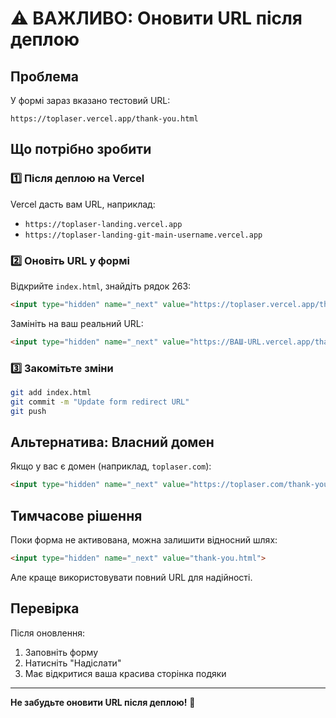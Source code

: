 # ⚠️ ВАЖЛИВО: Оновити URL після деплою

## Проблема

У формі зараз вказано тестовий URL:
```
https://toplaser.vercel.app/thank-you.html
```

## Що потрібно зробити

### 1️⃣ Після деплою на Vercel

Vercel дасть вам URL, наприклад:
- `https://toplaser-landing.vercel.app`
- `https://toplaser-landing-git-main-username.vercel.app`

### 2️⃣ Оновіть URL у формі

Відкрийте `index.html`, знайдіть рядок 263:

```html
<input type="hidden" name="_next" value="https://toplaser.vercel.app/thank-you.html">
```

Замініть на ваш реальний URL:

```html
<input type="hidden" name="_next" value="https://ВАШ-URL.vercel.app/thank-you.html">
```

### 3️⃣ Закомітьте зміни

```bash
git add index.html
git commit -m "Update form redirect URL"
git push
```

## Альтернатива: Власний домен

Якщо у вас є домен (наприклад, `toplaser.com`):

```html
<input type="hidden" name="_next" value="https://toplaser.com/thank-you.html">
```

## Тимчасове рішення

Поки форма не активована, можна залишити відносний шлях:

```html
<input type="hidden" name="_next" value="thank-you.html">
```

Але краще використовувати повний URL для надійності.

## Перевірка

Після оновлення:
1. Заповніть форму
2. Натисніть "Надіслати"
3. Має відкритися ваша красива сторінка подяки

---

**Не забудьте оновити URL після деплою!** 🚀
